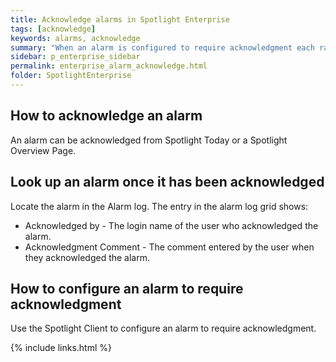 ```yaml
---
title: Acknowledge alarms in Spotlight Enterprise
tags: [acknowledge]
keywords: alarms, acknowledge
summary: "When an alarm is configured to require acknowledgment each raised instance of the alarm remains present in Spotlight until the instance is acknowledged."
sidebar: p_enterprise_sidebar
permalink: enterprise_alarm_acknowledge.html
folder: SpotlightEnterprise
---
```


## How to acknowledge an alarm

An alarm can be acknowledged from Spotlight Today or a Spotlight Overview Page.

## Look up an alarm once it has been acknowledged

Locate the alarm in the Alarm log. The entry in the alarm log grid shows:

*  Acknowledged by - The login name of the user who acknowledged the alarm.
*  Acknowledgment Comment - The comment entered by the user when they acknowledged the alarm.

## How to configure an alarm to require acknowledgment

Use the Spotlight Client to configure an alarm to require acknowledgment.

{% include links.html %}

